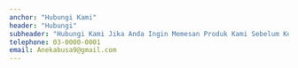 ```yaml
---
anchor: "Hubungi Kami"
header: "Hubungi"
subheader: "Hubungi Kami Jika Anda Ingin Memesan Produk Kami Sebelum Kehabisan."
telephone: 03-0000-0001
email: Anekabusa9@gmail.com
---
```

